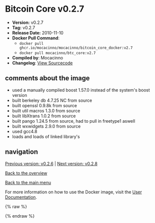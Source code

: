 # Bitcoin Core v0.2.7

- **Version:** v0.2.7
- **Tag:** v0.2.7
- **Release Date:** 2010-11-10
- **Docker Pull Command**:
  - `docker pull ghcr.io/mocacinno/mocacinno/bitcoin_core_docker:v2.7`
  - `docker pull mocacinno/btc_core:v2.7`
- **Compiled by**: Mocacinno
- **Changelog**: [View Sourcecode](https://github.com/bitcoin/bitcoin/tree/v0.2.7)

## comments about the image

- used a manually compiled boost 1.57.0 instead of the system's boost version
- built berkeley db 4.7.25 NC from source
- built openssl 0.9.8k from source
- built util macros 1.3.0 from source
- built libXtrans 1.0.2 from source
- built pango 1.24.5 from source, had to pull in freetype1 aswell
- built wxwidgets 2.9.0 from source
- used gcc4.8
- loads and loads of linked library's

## navigation

[Previous version: v0.2.6](./v2.6.md) | [Next version: v0.2.8](./v2.8.md)

[Back to the overview](./Readme.md)

[Back to the main menu](../Readme.md)

For more information on how to use the Docker image, visit the [User Documentation](../userdocs/Readme.md).

<!-- Google tag (gtag.js) -->
{% raw %}
<script async src="https://www.googletagmanager.com/gtag/js?id=G-BPC6NC6FF9"></script>
<script>
  window.dataLayer = window.dataLayer || [];
  function gtag(){dataLayer.push(arguments);}
  gtag('js', new Date());
  gtag('config', 'G-BPC6NC6FF9');
</script>
{% endraw %}

